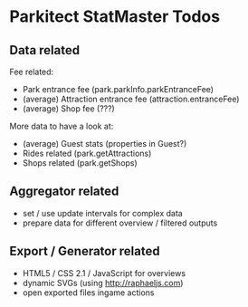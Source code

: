 # Parkitect StatMaster Todos

## Data related
Fee related:
* Park entrance fee (park.parkInfo.parkEntranceFee)
* (average) Attraction entrance fee (attraction.entranceFee)
* (average) Shop fee (???)

More data to have a look at:
* (average) Guest stats (properties in Guest?)
* Rides related (park.getAttractions)
* Shops related (park.getShops)

## Aggregator related
* set / use update intervals for complex data
* prepare data for different overview / filtered outputs

## Export / Generator related
* HTML5 / CSS 2.1 / JavaScript for overviews
* dynamic SVGs (using http://raphaeljs.com)
* open exported files ingame actions

